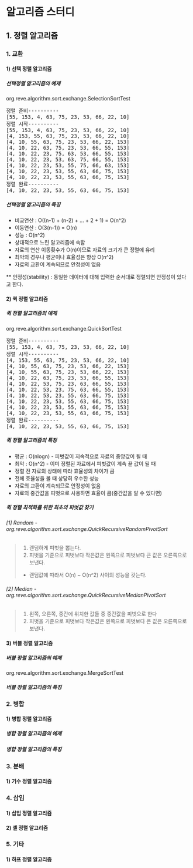 # 알고리즘 스터디

## 1. 정렬 알고리즘

### 1. 교환
#### 1) 선택 정렬 알고리즘
##### 선택정렬 알고리즘의 예제
org.reve.algorithm.sort.exchange.SelectionSortTest
<pre>
정렬 준비----------
[55, 153, 4, 63, 75, 23, 53, 66, 22, 10]
정렬 시작----------
[55, 153, 4, 63, 75, 23, 53, 66, 22, 10]
[4, 153, 55, 63, 75, 23, 53, 66, 22, 10]
[4, 10, 55, 63, 75, 23, 53, 66, 22, 153]
[4, 10, 22, 63, 75, 23, 53, 66, 55, 153]
[4, 10, 22, 23, 75, 63, 53, 66, 55, 153]
[4, 10, 22, 23, 53, 63, 75, 66, 55, 153]
[4, 10, 22, 23, 53, 55, 75, 66, 63, 153]
[4, 10, 22, 23, 53, 55, 63, 66, 75, 153]
[4, 10, 22, 23, 53, 55, 63, 66, 75, 153]
정렬 완료----------
[4, 10, 22, 23, 53, 55, 63, 66, 75, 153]
</pre>
##### 선택정렬 알고리즘의 특징
- 비교연산 : O((n-1) + (n-2) + ... + 2 + 1) = O(n^2)
- 이동연산 : O(3(n-1)) = O(n) 
- 성능 : O(n^2)
- 상대적으로 느린 알고리즘에 속함
- 자료의 연산 이동횟수가 O(n)이므로 자료의 크기가 큰 정렬에 유리
- 최악의 경우나 평균이나 효율성은 항상 O(n^2)
- 자료의 교환이 계속되므로 안정성이 없음


** 안정성(stability) : 동일한 데이터에 대해 입력한 순서대로 정렬되면 안정성이 있다고 한다.

#### 2) 퀵 정렬 알고리즘
##### 퀵 정렬 알고리즘의 예제
org.reve.algorithm.sort.exchange.QuickSortTest
<pre>
정렬 준비----------
[55, 153, 4, 63, 75, 23, 53, 66, 22, 10]
정렬 시작----------
[4, 153, 55, 63, 75, 23, 53, 66, 22, 10]
[4, 10, 55, 63, 75, 23, 53, 66, 22, 153]
[4, 10, 55, 63, 75, 23, 53, 66, 22, 153]
[4, 10, 22, 63, 75, 23, 53, 66, 55, 153]
[4, 10, 22, 53, 75, 23, 63, 66, 55, 153]
[4, 10, 22, 53, 23, 75, 63, 66, 55, 153]
[4, 10, 22, 53, 23, 55, 63, 66, 75, 153]
[4, 10, 22, 23, 53, 55, 63, 66, 75, 153]
[4, 10, 22, 23, 53, 55, 63, 66, 75, 153]
[4, 10, 22, 23, 53, 55, 63, 66, 75, 153]
정렬 완료----------
[4, 10, 22, 23, 53, 55, 63, 66, 75, 153]
</pre>
##### 퀵 정렬 알고리즘의 특징
- 평균 : O(nlogn) - 피벗값이 지속적으로 자료의 중앙값이 될 때
- 최악 : O(n^2) - 이미 정렬된 자료에서 피벗값이 계속 끝 값이 될 때
- 정렬 전 자료의 상태에 따라 효율성의 차이가 큼
- 전체 효율성을 볼 때 상당히 우수한 성능
- 자료의 교환이 계속되므로 안정성이 없음
- 자료의 중간값을 피벗으로 사용하면 효율이 큼(중간값을 알 수 있다면)
##### 퀵 정렬 최적화를 위한 최초의 피벗값 찾기
###### [1] Random - org.reve.algorithm.sort.exchange.QuickRecursiveRandomPivotSort
> 1. 렌덤하게 피벗을 뽑는다.
> 2. 피벗을 기준으로 피벗보다 작은값은 왼쪽으로 피벗보다 큰 값은 오른쪽으로 보낸다.
> - 랜덤값에 따라서 O(n) ~ O(n^2) 사이의 성능을 갖는다.
###### [2] Median - org.reve.algorithm.sort.exchange.QuickRecursiveMedianPivotSort
> 1. 왼쪽, 오른쪽, 중간에 위치한 값들 중 중간값을 피벗으로 한다
> 2. 피벗을 기준으로 피벗보다 작은값은 왼쪽으로 피벗보다 큰 값은 오른쪽으로 보낸다.  

#### 3) 버블 정렬 알고리즘
##### 버블 정렬 알고리즘의 예제
org.reve.algorithm.sort.exchange.MergeSortTest
##### 버블 정렬 알고리즘의 특징


### 2. 병합
#### 1) 병합 정렬 알고리즘
##### 병합 정렬 알고리즘의 예제
##### 병합 정렬 알고리즘의 특징

### 3. 분배
#### 1) 기수 정렬 알고리즘

### 4. 삽입
#### 1) 삽입 정렬 알고리즘
#### 2) 셀 정렬 알고리즘

### 5. 기타
#### 1) 하프 정렬 알고리즘